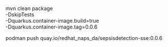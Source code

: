 mvn clean package \
    -DskipTests \
    -Dquarkus.container-image.build=true \
    -Dquarkus.container-image.tag=0.0.6

podman push quay.io/redhat_naps_da/sepsisdetection-sse:0.0.6
